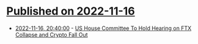 # [Published on 2022-11-16](index.md)

* [2022-11-16, 20:40:00](https://news.slashdot.org/story/22/11/16/1824206/us-house-committee-to-hold-hearing-on-ftx-collapse-and-crypto-fall-out?utm_source=rss1.0mainlinkanon&utm_medium=feed) - [US House Committee To Hold Hearing on FTX Collapse and Crypto Fall Out](https://news.slashdot.org/story/22/11/16/1824206/us-house-committee-to-hold-hearing-on-ftx-collapse-and-crypto-fall-out?utm_source=rss1.0mainlinkanon&utm_medium=feed)
